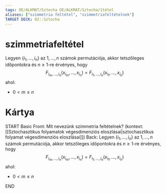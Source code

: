 ```yaml
---
tags: OE/ALKMAT/Sztocha OE/ALKMAT/Sztocha/1tétel
aliases: ["szimmetria feltétel", "szimmetriafeltételnek"]
TARGET DECK: 02::Sztocha
---
```

# szimmetriafeltétel
Legyen $\{i_1, \dots, i_n\}$ az $1, \dots, n$ számok permutációja, akkor tetszőleges időpontokra és $n \ge 1$-re érvényes, hogy
$$F_{i_m, \dots, i_n}(x_{i_m}, \dots, x_{i_n}) = F_{i_1, \dots, i_n}(x_{i_1}, \dots, x_{i_n})$$
ahol:
- $0 < m \le n$ 

# Kártya
START
Basic
Front:
Mit nevezünk szimmetria feltételnek? (kontext: [[Sztochasztikus folyamatok végesdimenziós eloszlásai|sztochasztikus folyamat végesdimenziós eloszlásai]])
Back:
Legyen $\{i_1, \dots, i_n\}$ az $1, \dots, n$ számok permutációja, akkor tetszőleges időpontokra és $n \ge 1$-re érvényes, hogy
$$F_{i_m, \dots, i_n}(x_{i_m}, \dots, x_{i_n}) = F_{i_1, \dots, i_n}(x_{i_1}, \dots, x_{i_n})$$
ahol:
- $0 < m \le n$ 
<!--ID: 1686072058615-->
END